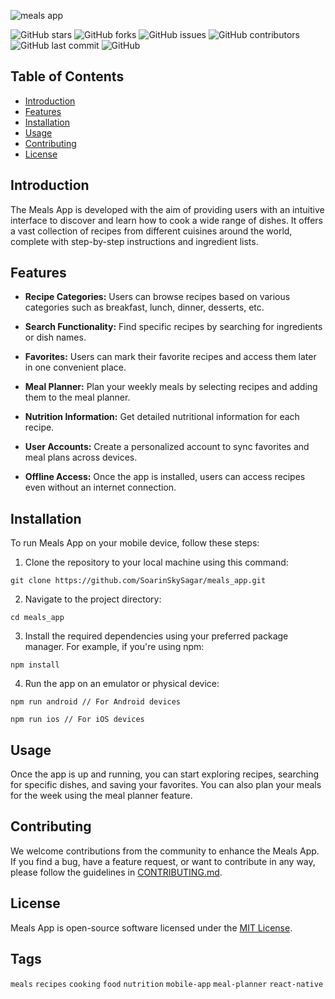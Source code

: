 
![meals app](https://github.com/michaelgikunda/meals_app/assets/125220330/2ae10d1f-78b5-42f1-bc33-57f974ca9ae2)

![GitHub stars](https://img.shields.io/github/stars/SoarinSkySagar/meals_app?style=flat-square)
![GitHub forks](https://img.shields.io/github/forks/SoarinSkySagar/meals_app?style=flat-square)
![GitHub issues](https://img.shields.io/github/issues/SoarinSkySagar/meals_app?style=flat-square)
![GitHub contributors](https://img.shields.io/github/contributors/SoarinSkySagar/meals_app?style=flat-square)
![GitHub last commit](https://img.shields.io/github/last-commit/SoarinSkySagar/meals_app?style=flat-square)
![GitHub](https://img.shields.io/github/license/SoarinSkySagar/meals_app?style=flat-square)

## Table of Contents

- [Introduction](#introduction)
- [Features](#features)
- [Installation](#installation)
- [Usage](#usage)
- [Contributing](#contributing)
- [License](#license)

## Introduction
The Meals App is developed with the aim of providing users with an intuitive interface to discover and learn how to cook a wide range of dishes. It offers a vast collection of recipes from different cuisines around the world, complete with step-by-step instructions and ingredient lists.

## Features

- **Recipe Categories:** Users can browse recipes based on various categories such as breakfast, lunch, dinner, desserts, etc.

- **Search Functionality:** Find specific recipes by searching for ingredients or dish names.

- **Favorites:** Users can mark their favorite recipes and access them later in one convenient place.

- **Meal Planner:** Plan your weekly meals by selecting recipes and adding them to the meal planner.

- **Nutrition Information:** Get detailed nutritional information for each recipe.

- **User Accounts:** Create a personalized account to sync favorites and meal plans across devices.

- **Offline Access:** Once the app is installed, users can access recipes even without an internet connection.

## Installation

To run Meals App on your mobile device, follow these steps:

  1. Clone the repository to your local machine using this command:
```
git clone https://github.com/SoarinSkySagar/meals_app.git
```

  2. Navigate to the project directory:
```
cd meals_app
```
  
  3. Install the required dependencies using your preferred package manager. For example, if you're using npm:
```
npm install
```
  
  4. Run the app on an emulator or physical device:
```
npm run android // For Android devices
```
```
npm run ios // For iOS devices
```

## Usage

Once the app is up and running, you can start exploring recipes, searching for specific dishes, and saving your favorites. You can also plan your meals for the week using the meal planner feature.

## Contributing

We welcome contributions from the community to enhance the Meals App. If you find a bug, have a feature request, or want to contribute in any way, please follow the guidelines in [CONTRIBUTING.md](CONTRIBUTING.md).

## License

Meals App is open-source software licensed under the [MIT License](LICENSE).

## Tags

`meals` `recipes` `cooking` `food` `nutrition` `mobile-app` `meal-planner` `react-native`







  
